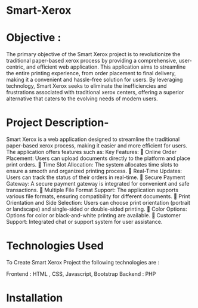 # Smart-Xerox

# Objective :    
The primary objective of the Smart Xerox project is to revolutionize the traditional paper-based 
xerox process by providing a comprehensive, user-centric, and efficient web application. This 
application aims to streamline the entire printing experience, from order placement to final 
delivery, making it a convenient and hassle-free solution for users. By leveraging technology, 
Smart Xerox seeks to eliminate the inefficiencies and frustrations associated with traditional xerox 
centers, offering a superior alternative that caters to the evolving needs of modern users. 

# Project Description-    
Smart Xerox is a web application designed to streamline the traditional paper-based xerox 
process, making it easier and more efficient for users. The application offers features such as: 
Key Features: 
 Online Order Placement: Users can upload documents directly to the platform and place 
print orders. 
 Time Slot Allocation: The system allocates time slots to ensure a smooth and organized 
printing process. 
 Real-Time Updates: Users can track the status of their orders in real-time. 
 Secure Payment Gateway: A secure payment gateway is integrated for convenient and 
safe transactions. 
 Multiple File Format Support: The application supports various file formats, ensuring 
compatibility for different documents. 
 Print Orientation and Side Selection: Users can choose print orientation (portrait or 
landscape) and single-sided or double-sided printing. 
 Color Options: Options for color or black-and-white printing are available. 
 Customer Support: Integrated chat or support system for user assistance. 

# Technologies Used

To Create Smart Xerox Project the following technologies are :

Frontend : HTML , CSS, Javascript, Bootstrap
Backend : PHP


# Installation




